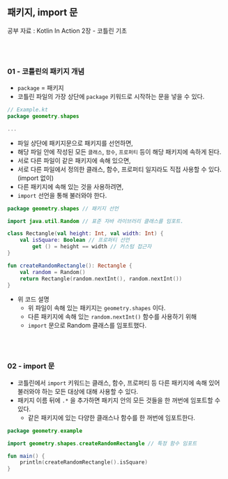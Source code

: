 ## 패키지, import 문

공부 자료 : Kotlin In Action 2장 - 코틀린 기초

<br></br>

### 01 - 코틀린의 패키지 개념

- `package` = 패키지
- 코틀린 파일의 가장 상단에 `package` 키워드로 시작하는 문을 넣을 수 있다.
~~~kotlin
// Example.kt
package geometry.shapes

...
~~~
- 파일 상단에 패키지문으로 패키지를 선언하면,
- 해당 파일 안에 작성된 모든 `클래스`, `함수`, `프로퍼티` 등이 해당 패키지에 속하게 된다.
- 서로 다른 파일이 같은 패키지에 속해 있으면,
- 서로 다른 파일에서 정의한 클래스, 함수, 프로퍼티 일지라도 직접 사용할 수 있다.(import 없이)
- 다른 패키지에 속해 있는 것을 사용하려면,
- `import` 선언을 통해 불러와야 한다.
~~~kotlin
package geometry.shapes // 패키지 선언

import java.util.Random // 표준 자바 라이브러리 클래스를 임포트.

class Rectangle(val height: Int, val width: Int) {
    val isSquare: Boolean // 프로퍼티 선언
        get () = height == width // 커스텀 접근자
}

fun createRandomRectangle(): Rectangle {
    val random = Random()
    return Rectangle(random.nextInt(), random.nextInt())
}
~~~
- 위 코드 설명
  - 위 파일이 속해 있는 패키지는 `geometry.shapes` 이다.
  - 다른 패키지에 속해 있는 `random.nextInt()` 함수를 사용하기 위해
  - `import` 문으로 Random 클래스를 임포트했다.

<br></br>

### 02 - import 문

- 코틀린에서 `import` 키워드는 클래스, 함수, 프로퍼티 등 다른 패키지에 속해 있어 불러와야 하는 모든 대상에 대해 사용할 수 있다.
- 패키지 이름 뒤에 `.*` 을 추가하면 패키지 안의 모든 것들을 한 꺼번에 임포트할 수 있다.
  - 같은 패키지에 있는 다양한 클래스나 함수를 한 꺼번에 임포트한다.
~~~kotlin
package geometry.example

import geometry.shapes.createRandomRectangle // 특정 함수 임포트

fun main() {
    println(createRandomRectangle().isSquare)
}
~~~

<br></br>